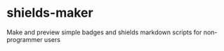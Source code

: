 # shields-maker
Make and preview simple badges and shields markdown scripts for non-programmer users
